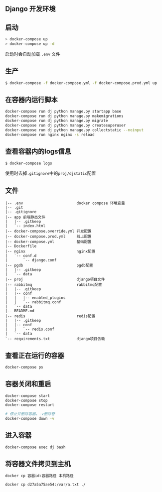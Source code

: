 ## Django 开发环境

## 启动
```sh
> docker-compose up
> docker-compose up -d
```

启动时会自动加载 `.env` 文件

## 生产
```sh
$ docker-compose -f docker-compose.yml -f docker-compose.prod.yml up
```

## 在容器内运行脚本
```sh
docker-compose run dj python manage.py startapp base
docker-compose run dj python manage.py makemigrations
docker-compose run dj python manage.py migrate
docker-compose run dj python manage.py createsuperuser
docker-compose run dj python manage.py collectstatic --noinput
docker-compose run nginx nginx -s reload
```

## 查看容器内的logs信息
```sh
$ docker-compose logs
```

使用时去掉`.gitignore`中的`proj/djstatic`配置

## 文件
```
|-- .env                        docker compose 环境变量
|-- .git
|-- .gitignore
|-- app 前端静态文件
|   |-- .gitkeep
|   `-- index.html
|-- docker-compose.override.yml 开发配置
|-- docker-compose.prod.yml     线上配置
|-- docker-compose.yml          基础配置
|-- Dockerfile
|-- nginx                       nginx配置
|   `-- conf.d
|       `-- django.conf        
|-- pgdb                        pgdb配置
|   |-- .gitkeep
|   `-- data
|-- proj                        django项目文件
|-- rabbitmq                    rabbitmq配置
|   |-- .gitkeep
|   |-- conf
|   |   |-- enabled_plugins
|   |   `-- rabbitmq.conf
|   `-- data
|-- README.md
|-- redis                       redis配置
|   |-- .gitkeep
|   |-- conf
|   |   `-- redis.conf
|   `-- data
`-- requirements.txt            django项目依赖
```

## 查看正在运行的容器
```sh
docker-compose ps
```

## 容器关闭和重启
```sh
docker-compose start 
docker-compose stop 
docker-compose restart 

# 停止并删除容器，-v删除卷
docker-compose down -v 
```

## 进入容器
```sh
docker-compose exec dj bash
```

## 将容器文件拷贝到主机
```sh
docker cp 容器id:容器路径 本机路径

docker cp d27a5a75ae54:/var/a.txt ./
```